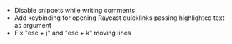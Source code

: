 - Disable snippets while writing comments
- Add keybinding for opening Raycast quicklinks passing highlighted text as argument
- Fix "esc + j" and "esc + k" moving lines
